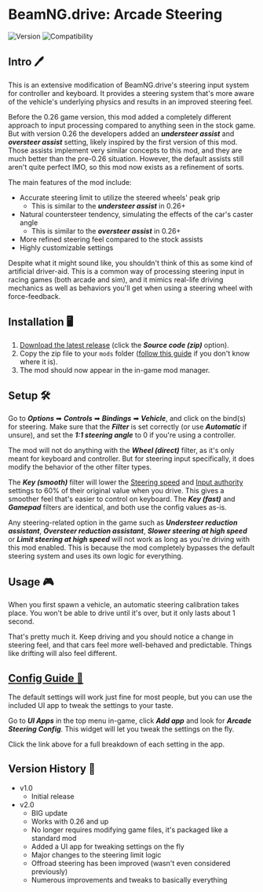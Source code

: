 # BeamNG.drive: Arcade Steering
![Version](https://img.shields.io/badge/Version-2.0-blue.svg) ![Compatibility](https://img.shields.io/badge/Game_compatibility-v26.2.0-green.svg)


## Intro 🖊️


This is an extensive modification of BeamNG.drive's steering input system for controller and keyboard. It provides a steering system that's more aware of the vehicle's underlying physics and results in an improved steering feel.

Before the 0.26 game version, this mod added a completely different approach to input processing compared to anything seen in the stock game. But with version 0.26 the developers added an ***understeer assist*** and ***oversteer assist*** setting, likely inspired by the first version of this mod. Those assists implement very similar concepts to this mod, and they are much better than the pre-0.26 situation. However, the default assists still aren't quite perfect IMO, so this mod now exists as a refinement of sorts.

The main features of the mod include:

 - Accurate steering limit to utilize the steered wheels' peak grip
   - This is similar to the ***understeer assist*** in 0.26+
 - Natural countersteer tendency, simulating the effects of the car's caster angle
   - This is similar to the ***oversteer assist*** in 0.26+
 - More refined steering feel compared to the stock assists
 - Highly customizable settings

Despite what it might sound like, you shouldn't think of this as some kind of artificial driver-aid. This is a common way of processing steering input in racing games (both arcade and sim), and it mimics real-life driving mechanics as well as behaviors you'll get when using a steering wheel with force-feedback.


## Installation 🖥️


 1. [Download the latest release](https://github.com/adam10603/BeamNG-Arcade-Steering/releases) (click the ***Source code (zip)*** option).
 2. Copy the zip file to your `mods` folder ([follow this guide](https://documentation.beamng.com/tutorials/mods/installing-mods/#manual-installation) if you don't know where it is).
 3. The mod should now appear in the in-game mod manager.


## Setup 🛠


Go to ***Options*** ➡ ***Controls*** ➡ ***Bindings*** ➡ ***Vehicle***, and click on the bind(s) for steering. Make sure that the ***Filter*** is set correctly (or use ***Automatic*** if unsure), and set the ***1:1 steering angle*** to 0 if you're using a controller.

The mod will not do anything with the ***Wheel (direct)*** filter, as it's only meant for keyboard and controller. But for steering input specifically, it does modify the behavior of the other filter types.

The ***Key (smooth)*** filter will lower the [Steering speed](ConfigGuide.md#steering-speed) and [Input authority](ConfigGuide.md#input-authority) settings to 60% of their original value when you drive. This gives a smoother feel that's easier to control on keyboard. The ***Key (fast)*** and ***Gamepad*** filters are identical, and both use the config values as-is.

Any steering-related option in the game such as  ***Understeer reduction assistant***, ***Oversteer reduction assistant***, ***Slower steering at high speed*** or ***Limit steering at high speed*** will not work as long as you're driving with this mod enabled. This is because the mod completely bypasses the default steering system and uses its own logic for everything.

## Usage 🎮


When you first spawn a vehicle, an automatic steering calibration takes place. You won't be able to drive until it's over, but it only lasts about 1 second.

That's pretty much it. Keep driving and you should notice a change in steering feel, and that cars feel more well-behaved and predictable. Things like drifting will also feel different.


## [Config Guide 📝](ConfigGuide.md)


The default settings will work just fine for most people, but you can use the included UI app to tweak the settings to your taste.

Go to ***UI Apps*** in the top menu in-game, click ***Add app*** and look for ***Arcade Steering Config***. This widget will let you tweak the settings on the fly.

Click the link above for a full breakdown of each setting in the app.

## Version History 📃


* v1.0
  * Initial release
* v2.0
  * BIG update
  * Works with 0.26 and up
  * No longer requires modifying game files, it's packaged like a standard mod
  * Added a UI app for tweaking settings on the fly
  * Major changes to the steering limit logic
  * Offroad steering has been improved (wasn't even considered previously)
  * Numerous improvements and tweaks to basically everything